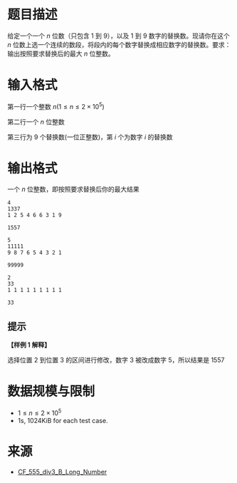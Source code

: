 # 题目描述

给定一个一个 $n$ 位数（只包含 $1$ 到 $9$），以及 $1$ 到 $9$ 数字的替换数。现请你在这个 $n$ 位数上选一个连续的数段，将段内的每个数字替换成相应数字的替换数。要求：输出按照要求替换后的最大 $n$ 位整数。

# 输入格式

第一行一个整数 $n(1 \le n \le 2 \times 10^5)$

第二行一个 $n$ 位整数

第三行为 $9$ 个替换数(一位正整数)，第 $i$ 个为数字 $i$ 的替换数

# 输出格式

一个 $n$ 位整数，即按照要求替换后你的最大结果

```input1
4
1337
1 2 5 4 6 6 3 1 9
```

```output1
1557
```

```input2
5
11111
9 8 7 6 5 4 3 2 1
```

```output2
99999
```

```input3
2
33
1 1 1 1 1 1 1 1 1
```

```output3
33
```
## 提示

**【样例 1 解释】**

选择位置 $2$ 到位置 $3$ 的区间进行修改，数字 $3$ 被改成数字 $5$，所以结果是 $1557$

# 数据规模与限制
* $1 \le n \le 2 \times 10^5$
* 1s, 1024KiB for each test case.

# 来源
* [CF_555_div3_B_Long_Number](https://codeforces.com/contest/1157/problem/B)
